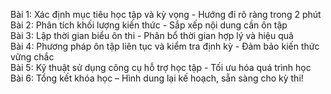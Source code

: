 Bài 1: Xác định mục tiêu học tập và kỳ vọng - Hướng đi rõ ràng trong 2 phút  
Bài 2: Phân tích khối lượng kiến thức - Sắp xếp nội dung cần ôn tập  
Bài 3: Lập thời gian biểu ôn thi - Phân bổ thời gian hợp lý và hiệu quả  
Bài 4: Phương pháp ôn tập liên tục và kiểm tra định kỳ - Đảm bảo kiến thức vững chắc  
Bài 5: Kỹ thuật sử dụng công cụ hỗ trợ học tập - Tối ưu hóa quá trình học  
Bài 6: Tổng kết khóa học – Hình dung lại kế hoạch, sẵn sàng cho kỳ thi!